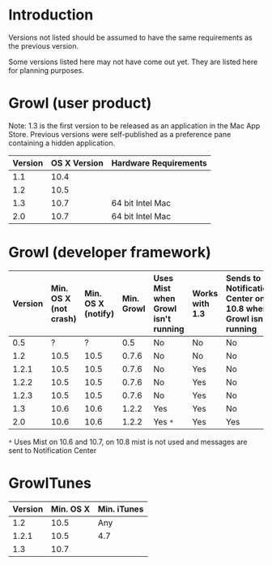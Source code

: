 # Introduction #

Versions not listed should be assumed to have the same requirements as the previous version.

Some versions listed here may not have come out yet. They are listed here for planning purposes.

# Growl (user product) #

Note: 1.3 is the first version to be released as an application in the Mac App Store. Previous versions were self-published as a preference pane containing a hidden application.


| Version | OS X Version | Hardware Requirements |
|:--------|:-------------|:----------------------|
| 1.1     | 10.4         |
| 1.2     | 10.5         |
| 1.3     | 10.7         | 64 bit Intel Mac      |
| 2.0     | 10.7         | 64 bit Intel Mac      |

# Growl (developer framework) #

| Version | Min. OS X (not crash) | Min. OS X (notify) | Min. Growl | Uses Mist when Growl isn't running| Works with 1.3 | Sends to Notification Center on 10.8 when Growl isn't running |
|:--------|:----------------------|:-------------------|:-----------|:----------------------------------|:---------------|:--------------------------------------------------------------|
| 0.5     | ?                     | ?                  | 0.5        | No                                | No             | No                                                            |
| 1.2     | 10.5                  | 10.5               | 0.7.6      | No                                | No             | No                                                            |
| 1.2.1   | 10.5                  | 10.5               | 0.7.6      | No                                | Yes            | No                                                            |
| 1.2.2   | 10.5                  | 10.5               | 0.7.6      | No                                | Yes            | No                                                            |
| 1.2.3   | 10.5                  | 10.5               | 0.7.6      | No                                | Yes            | No                                                            |
| 1.3     | 10.6                  | 10.6               | 1.2.2      | Yes                               | Yes            | No                                                            |
| 2.0     | 10.6                  | 10.6               | 1.2.2      | Yes `*`                           | Yes            |  Yes                                                          |

`*` Uses Mist on 10.6 and 10.7, on 10.8 mist is not used and messages are sent to Notification Center

# GrowlTunes #

| Version | Min. OS X | Min. iTunes |
|:--------|:----------|:------------|
| 1.2     | 10.5      | Any         |
| 1.2.1   | 10.5      | 4.7         |
| 1.3     | 10.7      |             |